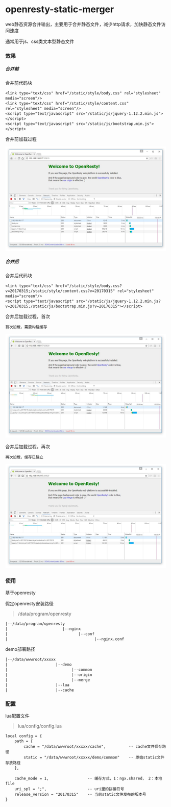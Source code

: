 # openresty-static-merger
web静态资源合并输出，主要用于合并静态文件，减少http请求，加快静态文件访问速度

通常用于js、css类文本型静态文件


### 效果

##### 合并前

合并前代码块

	<link type="text/css" href="/static/style/body.css" rel="stylesheet" media="screen"/>  
	<link type="text/css" href="/static/style/content.css" rel="stylesheet" media="screen"/>  
	<script type="text/javascript" src="/static/js/jquery-1.12.2.min.js"></script>  
	<script type="text/javascript" src="/static/js/bootstrap.min.js"></script>  
	
合并前加载过程

![合并前加载过程](https://github.com/lijianqiang/openresty-static-merger/blob/master/jpg/origin_1.jpg "origin request process")


##### 合并后

合并后代码块

	<link type="text/css" href="/static/style/body.css?v=20170315;/static/style/content.css?v=20170315" rel="stylesheet" media="screen"/>
    <script type="text/javascript" src="/static/js/jquery-1.12.2.min.js?v=20170315;/static/js/bootstrap.min.js?v=20170315"></script>

	
合并后加载过程，首次

	首次加载，需要构建缓存

![合并后加载过程1](https://github.com/lijianqiang/openresty-static-merger/blob/master/jpg/merger_1.jpg "merge request process")

合并后加载过程，再次

	再次加载，缓存已建立

![合并后加载过程2](https://github.com/lijianqiang/openresty-static-merger/blob/master/jpg/merger_2.jpg "merge request process")


### 使用

基于openresty

假定openresty安装路径
> /data/program/openresty

	|--/data/program/openresty
	|                        |--nginx
	|                               |--conf
	|                                      |--nginx.conf

demo部署路径

	|--/data/wwwroot/xxxxx
	|                     |--demo
	|                            |--common
	|                            |--origin
	|                            |--merge
	|                     |--lua
	|                     |--cache


### 配置

lua配置文件
> lua/config/config.lua

	local config = {
		path = {
			cache = "/data/wwwroot/xxxxx/cache",          -- cache文件保存路径
			static = "/data/wwwroot/xxxxx/demo/common"    -- 原始static文件存放路径
		},
	
		cache_mode = 1,					-- 缓存方式，1：ngx.shared， 2：本地file
		uri_spl = ";",					-- uri里的拼接符号
		release_version = "20170315"  	-- 当前static文件发布的版本号
	}


